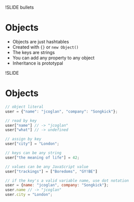 !SLIDE bullets
# Objects

* Objects are just hashtables
* Created with `{}` or `new Object()`
* The keys are strings
* You can add any property to any object
* Inheritance is prototypal


!SLIDE
# Objects

```javascript
// object literal
user = {"name": "jcoglan", "company": "Songkick"};

// read by key
user["name"] // -> "jcoglan"
user["what"] // -> undefined

// assign by key
user["city"] = "London";

// keys can be any string
user["the meaning of life"] = 42;

// values can be any JavaScript value
user["trackings"] = ["Boredoms", "GY!BE"]

// if the key's a valid variable name, use dot notation
user = {name: "jcoglan", company: "Songkick"};
user.name // -> "jcoglan"
user.city = "London";
```